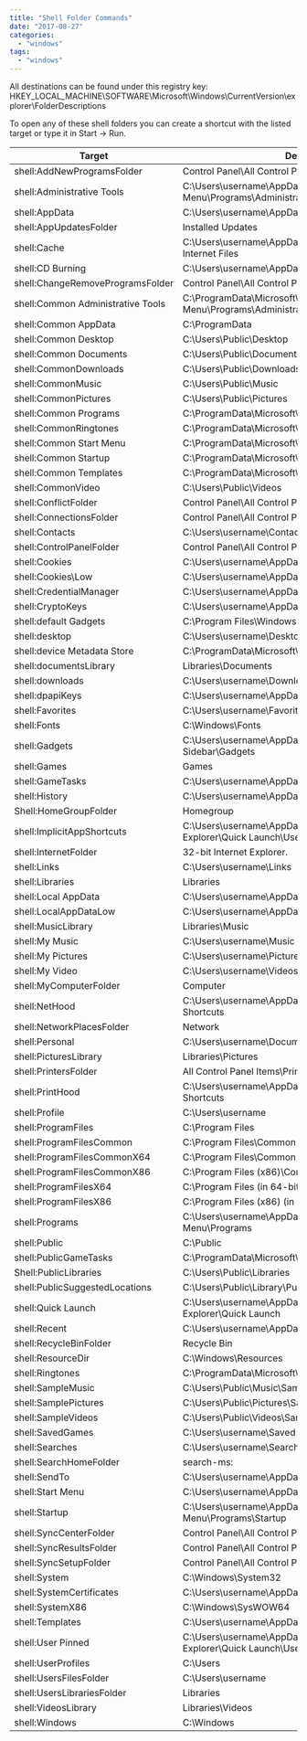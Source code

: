```yaml
---
title: "Shell Folder Commands"
date: "2017-08-27"
categories: 
  - "windows"
tags: 
  - "windows"
---
```


All destinations can be found under this registry key: HKEY\_LOCAL\_MACHINE\\SOFTWARE\\Microsoft\\Windows\\CurrentVersion\\explorer\\FolderDescriptions

To open any of these shell folders you can create a shortcut with the listed target or type it in Start -> Run.

| Target | Default Folder Location |
| --- | --- |
| shell:AddNewProgramsFolder | Control Panel\\All Control Panel Items\\Get Programs |
| shell:Administrative Tools | C:\\Users\\username\\AppData\\Roaming\\Microsoft\\Windows\\Start Menu\\Programs\\Administrative Tools |
| shell:AppData | C:\\Users\\username\\AppData\\Roaming |
| shell:AppUpdatesFolder | Installed Updates |
| shell:Cache | C:\\Users\\username\\AppData\\Local\\Microsoft\\Windows\\Temporary Internet Files |
| shell:CD Burning | C:\\Users\\username\\AppData\\Local\\Microsoft\\Windows\\Burn\\Burn |
| shell:ChangeRemoveProgramsFolder | Control Panel\\All Control Panel Items\\Programs and Features |
| shell:Common Administrative Tools | C:\\ProgramData\\Microsoft\\Windows\\Start Menu\\Programs\\Administrative Tools |
| shell:Common AppData | C:\\ProgramData |
| shell:Common Desktop | C:\\Users\\Public\\Desktop |
| shell:Common Documents | C:\\Users\\Public\\Documents |
| shell:CommonDownloads | C:\\Users\\Public\\Downloads |
| shell:CommonMusic | C:\\Users\\Public\\Music |
| shell:CommonPictures | C:\\Users\\Public\\Pictures |
| shell:Common Programs | C:\\ProgramData\\Microsoft\\Windows\\Start Menu\\Programs |
| shell:CommonRingtones | C:\\ProgramData\\Microsoft\\Windows\\Ringtones |
| shell:Common Start Menu | C:\\ProgramData\\Microsoft\\Windows\\Start Menu |
| shell:Common Startup | C:\\ProgramData\\Microsoft\\Windows\\Start Menu\\Programs\\Startup |
| shell:Common Templates | C:\\ProgramData\\Microsoft\\Windows\\Templates |
| shell:CommonVideo | C:\\Users\\Public\\Videos |
| shell:ConflictFolder | Control Panel\\All Control Panel Items\\Sync Center\\Conflicts |
| shell:ConnectionsFolder | Control Panel\\All Control Panel Items\\Network Connections |
| shell:Contacts | C:\\Users\\username\\Contacts |
| shell:ControlPanelFolder | Control Panel\\All Control Panel Items |
| shell:Cookies | C:\\Users\\username\\AppData\\Roaming\\Microsoft\\Windows\\Cookies |
| shell:Cookies\\Low | C:\\Users\\username\\AppData\\Roaming\\Microsoft\\Windows\\Cookies\\Low |
| shell:CredentialManager | C:\\Users\\username\\AppData\\Roaming\\Microsoft\\Credentials |
| shell:CryptoKeys | C:\\Users\\username\\AppData\\Roaming\\Microsoft\\Crypto |
| shell:default Gadgets | C:\\Program Files\\Windows Sidebar\\Gadgets |
| shell:desktop | C:\\Users\\username\\Desktop |
| shell:device Metadata Store | C:\\ProgramData\\Microsoft\\Windows\\DeviceMetadataStore |
| shell:documentsLibrary | Libraries\\Documents |
| shell:downloads | C:\\Users\\username\\Downloads |
| shell:dpapiKeys | C:\\Users\\username\\AppData\\Roaming\\Microsoft\\Protect |
| shell:Favorites | C:\\Users\\username\\Favorites |
| shell:Fonts | C:\\Windows\\Fonts |
| shell:Gadgets | C:\\Users\\username\\AppData\\Local\\Microsoft\\Windows Sidebar\\Gadgets |
| shell:Games | Games |
| shell:GameTasks | C:\\Users\\username\\AppData\\Local\\Microsoft\\Windows\\GameExplorer |
| shell:History | C:\\Users\\username\\AppData\\Local\\Microsoft\\Windows\\History |
| Shell:HomeGroupFolder | Homegroup |
| shell:ImplicitAppShortcuts | C:\\Users\\username\\AppData\\Roaming\\Microsoft\\Internet Explorer\\Quick Launch\\User Pinned\\ImplicitAppShortcuts |
| shell:InternetFolder | 32-bit Internet Explorer. |
| shell:Links | C:\\Users\\username\\Links |
| shell:Libraries | Libraries |
| shell:Local AppData | C:\\Users\\username\\AppData\\Local |
| shell:LocalAppDataLow | C:\\Users\\username\\AppData\\LocalLow |
| shell:MusicLibrary | Libraries\\Music |
| shell:My Music | C:\\Users\\username\\Music |
| shell:My Pictures | C:\\Users\\username\\Pictures |
| shell:My Video | C:\\Users\\username\\Videos |
| shell:MyComputerFolder | Computer |
| shell:NetHood | C:\\Users\\username\\AppData\\Roaming\\Microsoft\\Windows\\Network Shortcuts |
| shell:NetworkPlacesFolder | Network |
| shell:Personal | C:\\Users\\username\\Documents |
| shell:PicturesLibrary | Libraries\\Pictures |
| shell:PrintersFolder | All Control Panel Items\\Printers |
| shell:PrintHood | C:\\Users\\username\\AppData\\Roaming\\Microsoft\\Windows\\Printer Shortcuts |
| shell:Profile | C:\\Users\\username |
| shell:ProgramFiles | C:\\Program Files |
| shell:ProgramFilesCommon | C:\\Program Files\\Common Files |
| shell:ProgramFilesCommonX64 | C:\\Program Files\\Common Files (in 64-bit Windows only) |
| shell:ProgramFilesCommonX86 | C:\\Program Files (x86)\\Common Files (in 64-bit Windows only) |
| shell:ProgramFilesX64 | C:\\Program Files (in 64-bit Windows only) |
| shell:ProgramFilesX86 | C:\\Program Files (x86) (in 64-bit Windows only) |
| shell:Programs | C:\\Users\\username\\AppData\\Roaming\\Microsoft\\Windows\\Start Menu\\Programs |
| shell:Public | C:\\Public |
| shell:PublicGameTasks | C:\\ProgramData\\Microsoft\\Windows\\GameExplorer |
| Shell:PublicLibraries | C:\\Users\\Public\\Libraries |
| shell:PublicSuggestedLocations | C:\\Users\\Public\\Library\\PublicSuggestedLocations |
| shell:Quick Launch | C:\\Users\\username\\AppData\\Roaming\\Microsoft\\Internet Explorer\\Quick Launch |
| shell:Recent | C:\\Users\\username\\AppData\\Roaming\\Microsoft\\Windows\\Recent |
| shell:RecycleBinFolder | Recycle Bin |
| shell:ResourceDir | C:\\Windows\\Resources |
| shell:Ringtones | C:\\ProgramData\\Microsoft\\Windows\\Ringtones |
| shell:SampleMusic | C:\\Users\\Public\\Music\\Sample Music |
| shell:SamplePictures | C:\\Users\\Public\\Pictures\\Sample Pictures |
| shell:SampleVideos | C:\\Users\\Public\\Videos\\Sample Videos |
| shell:SavedGames | C:\\Users\\username\\Saved Games |
| shell:Searches | C:\\Users\\username\\Searches |
| shell:SearchHomeFolder | search-ms: |
| shell:SendTo | C:\\Users\\username\\AppData\\Roaming\\Microsoft\\Windows\\SendTo |
| shell:Start Menu | C:\\Users\\username\\AppData\\Roaming\\Microsoft\\Windows\\Start Menu |
| shell:Startup | C:\\Users\\username\\AppData\\Roaming\\Microsoft\\Windows\\Start Menu\\Programs\\Startup |
| shell:SyncCenterFolder | Control Panel\\All Control Panel Items\\Sync Center |
| shell:SyncResultsFolder | Control Panel\\All Control Panel Items\\Sync Center\\Sync Results |
| shell:SyncSetupFolder | Control Panel\\All Control Panel Items\\Sync Center\\Sync Setup |
| shell:System | C:\\Windows\\System32 |
| shell:SystemCertificates | C:\\Users\\username\\AppData\\Roaming\\Microsoft\\SystemCertificates |
| shell:SystemX86 | C:\\Windows\\SysWOW64 |
| shell:Templates | C:\\Users\\username\\AppData\\Roaming\\Microsoft\\Windows\\Templates |
| shell:User Pinned | C:\\Users\\username\\AppData\\Roaming\\Microsoft\\Internet Explorer\\Quick Launch\\User Pinned |
| shell:UserProfiles | C:\\Users |
| shell:UsersFilesFolder | C:\\Users\\username |
| shell:UsersLibrariesFolder | Libraries |
| shell:VideosLibrary | Libraries\\Videos |
| shell:Windows | C:\\Windows |
